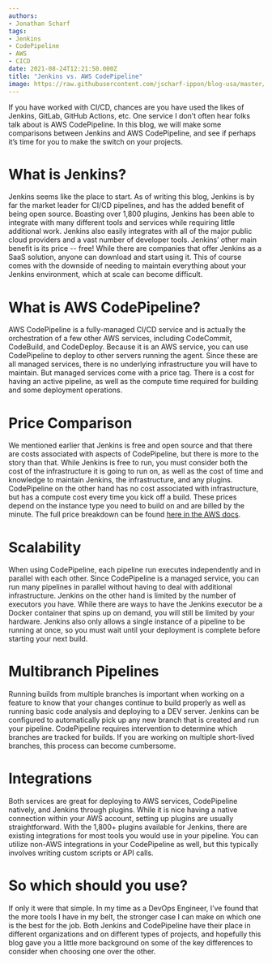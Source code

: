 ```yaml
---
authors:
- Jonathan Scharf
tags:
- Jenkins
- CodePipeline
- AWS
- CICD
date: 2021-08-24T12:21:50.000Z
title: "Jenkins vs. AWS CodePipeline"
image: https://raw.githubusercontent.com/jscharf-ippon/blog-usa/master/images/2021/08/Jenkins-vs-AWS-CodePipeline.png
---
```


If you have worked with CI/CD, chances are you have used the likes of Jenkins, GitLab, GitHub Actions, etc. One service I don’t often hear folks talk about is AWS CodePipeline. In this blog, we will make some comparisons between Jenkins and AWS CodePipeline, and see if perhaps it’s time for you to make the switch on your projects.


# What is Jenkins?

Jenkins seems like the place to start. As of writing this blog, Jenkins is by far the market leader for CI/CD pipelines, and has the added benefit of being open source. Boasting over 1,800 plugins, Jenkins has been able to integrate with many different tools and services while requiring little additional work. Jenkins also easily integrates with all of the major public cloud providers and a vast number of developer tools. Jenkins’ other main benefit is its price -- free! While there are companies that offer Jenkins as a SaaS solution, anyone can download and start using it. This of course comes with the downside of needing to maintain everything about your Jenkins environment, which at scale can become difficult.


# What is AWS CodePipeline?

AWS CodePipeline is a fully-managed CI/CD service and is actually the orchestration of a few other AWS services, including CodeCommit, CodeBuild, and CodeDeploy. Because it is an AWS service, you can use CodePipeline to deploy to other servers running the agent. Since these are all managed services, there is no underlying infrastructure you will have to maintain. But managed services come with a price tag. There is a cost for having an active pipeline, as well as the compute time required for building and some deployment operations. 


# Price Comparison

We mentioned earlier that Jenkins is free and open source and that there are costs associated with aspects of CodePipeline, but there is more to the story than that. While Jenkins is free to run, you must consider both the cost of the infrastructure it is going to run on, as well as the cost of time and knowledge to maintain Jenkins, the infrastructure, and any plugins. CodePipeline on the other hand has no cost associated with infrastructure, but has a compute cost every time you kick off a build. These prices depend on the instance type you need to build on and are billed by the minute. The full price breakdown can be found [here in the AWS docs](https://aws.amazon.com/codebuild/pricing/?nc=sn&loc=3). 


# Scalability

When using CodePipeline, each pipeline run executes independently and in parallel with each other. Since CodePipeline is a managed service, you can run many pipelines in parallel without having to deal with additional infrastructure. Jenkins on the other hand is limited by the number of executors you have. While there are ways to have the Jenkins executor be a Docker container that spins up on demand, you will still be limited by your hardware. Jenkins also only allows a single instance of a pipeline to be running at once, so you must wait until your deployment is complete before starting your next build.


# Multibranch Pipelines

Running builds from multiple branches is important when working on a feature to know that your changes continue to build properly as well as running basic code analysis and deploying to a DEV server. Jenkins can be configured to automatically pick up any new branch that is created and run your pipeline. CodePipeline requires intervention to determine which branches are tracked for builds. If you are working on multiple short-lived branches, this process can become cumbersome.


# Integrations

Both services are great for deploying to AWS services, CodePipeline natively, and Jenkins through plugins. While it is nice having a native connection within your AWS account, setting up plugins are usually straightforward. With the 1,800+ plugins available for Jenkins, there are existing integrations for most tools you would use in your pipeline. You can utilize non-AWS integrations in your CodePipeline as well, but this typically involves writing custom scripts or API calls. 


# So which should you use?

If only it were that simple. In my time as a DevOps Engineer, I’ve found that the more tools I have in my belt, the stronger case I can make on which one is the best for the job. Both Jenkins and CodePipeline have their place in different organizations and on different types of projects, and hopefully this blog gave you a little more background on some of the key differences to consider when choosing one over the other.
